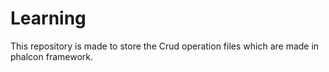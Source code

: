 # Learning
This repository is made to store the Crud operation files which are made in phalcon framework.
